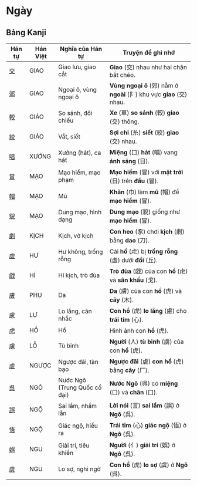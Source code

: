 # Ngày

## Bảng Kanji

| Hán tự | Hán Việt | Nghĩa của Hán tự | Truyện để ghi nhớ |
|---|---|---|---|
| [交](https://mazii.net/vi-VN/search/kanji/javi/%E4%BA%A4) | GIAO | Giao lưu, giao cắt | **Giao** (交) nhau như hai chân bắt chéo. |
| [郊](https://mazii.net/vi-VN/search/kanji/javi/%E9%83%8A) | GIAO | Ngoại ô, vùng ngoại ô | **Vùng ngoại ô** (郊) nằm ở **ngoài** (阝) khu vực **giao** (交) nhau. |
| [較](https://mazii.net/vi-VN/search/kanji/javi/%E8%BC%83) | GIÁO | So sánh, đối chiếu | **Xe** (車) **so sánh** (較) **giao** (交) thông. |
| [絞](https://mazii.net/vi-VN/search/kanji/javi/%E7%B5%9E) | GIẢO | Vắt, siết | **Sợi chỉ** (糸) **siết** (絞) **giao** (交) nhau. |
| [唱](https://mazii.net/vi-VN/search/kanji/javi/%E5%94%B1) | XƯỚNG | Xướng (hát), ca hát | **Miệng** (口) **hát** (唱) vang **ánh sáng** (日). |
| [冒](https://mazii.net/vi-VN/search/kanji/javi/%E5%86%92) | MẠO | Mạo hiểm, mạo phạm | **Mạo hiểm** (冒) với **mặt trời** (日) trên **đầu** (冒). |
| [帽](https://mazii.net/vi-VN/search/kanji/javi/%E5%B8%BD) | MẠO | Mũ | **Khăn** (巾) làm **mũ** (帽) để **mạo hiểm** (冒). |
| [貌](https://mazii.net/vi-VN/search/kanji/javi/%E8%B2%8C) | MẠO | Dung mạo, hình dạng | **Dung mạo** (貌) giống như **mạo hiểm** (冒). |
| [劇](https://mazii.net/vi-VN/search/kanji/javi/%E5%8A%87) | KỊCH | Kịch, vở kịch | **Con heo** (豕) chơi **kịch** (劇) bằng **dao** (刀). |
| [虚](https://mazii.net/vi-VN/search/kanji/javi/%E8%99%9A) | HƯ | Hư không, trống rỗng | Cái **hổ** (虍) bị **trống rỗng** (虚) dưới **đồi** (丘). |
| [戯](https://mazii.net/vi-VN/search/kanji/javi/%E6%88%AF) | HÍ | Hí kịch, trò đùa | **Trò đùa** (戯) của con **hổ** (虍) và **sân khấu** (戈). |
| [膚](https://mazii.net/vi-VN/search/kanji/javi/%E8%86%9A) | PHU | Da | **Da** (膚) của con **hổ** (虎) và **cây** (木). |
| [慮](https://mazii.net/vi-VN/search/kanji/javi/%E6%85%AE) | LỰ | Lo lắng, cân nhắc | **Con hổ** (虎) **lo lắng** (慮) cho **trái tim** (心). |
| [虎](https://mazii.net/vi-VN/search/kanji/javi/%E8%99%8E) | HỔ | Hổ | Hình ảnh con **hổ** (虎). |
| [虜](https://mazii.net/vi-VN/search/kanji/javi/%E8%99%9C) | LỖ | Tù binh | **Người** (人) **tù binh** (虜) của con **hổ** (虎). |
| [虐](https://mazii.net/vi-VN/search/kanji/javi/%E8%99%90) | NGƯỢC | Ngược đãi, tàn bạo | **Ngược đãi** (虐) **con hổ** (虎) bằng **cây** (厂). |
| [呉](https://mazii.net/vi-VN/search/kanji/javi/%E5%91%89) | NGÔ | Nước Ngô (Trung Quốc cổ đại) | **Nước Ngô** (呉) có **miệng** (口) và **chân** (口). |
| [誤](https://mazii.net/vi-VN/search/kanji/javi/%E8%AA%A4) | NGỘ | Sai lầm, nhầm lẫn | **Lời nói** (言) **sai lầm** (誤) ở **Ngô** (呉). |
| [悟](https://mazii.net/vi-VN/search/kanji/javi/%E6%82%9F) | NGỘ | Giác ngộ, hiểu ra | **Trái tim** (心) **giác ngộ** (悟) ở **Ngô** (呉). |
| [娯](https://mazii.net/vi-VN/search/kanji/javi/%E5%A8%AF) | NGU | Giải trí, tiêu khiển | **Người** (亻) **giải trí** (娯) ở **Ngô** (呉). |
| [虞](https://mazii.net/vi-VN/search/kanji/javi/%E8%99%9E) | NGU | Lo sợ, nghi ngờ | **Con hổ** (虎) **lo sợ** (虞) ở **Ngô** (呉). |

